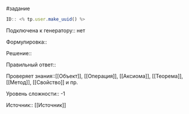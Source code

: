 #задание

```javascript
ID:: <% tp.user.make_uuid() %>
```

Подключена к генератору:: нет

Формулировка::

Решение::

Правильный ответ::

Проверяет знания::[[Объект]], [[Операция]], [[Аксиома]], [[Теорема]], [[Метод]], [[Свойство]] и пр.

Уровень сложности:: -1

Источник:: [[Источник]]
